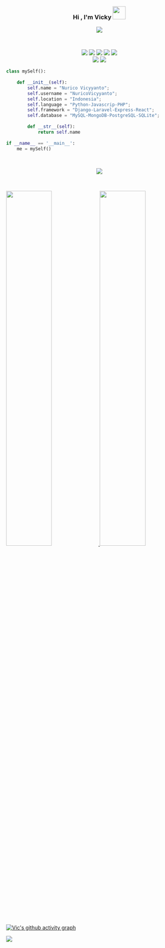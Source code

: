 <h3 align="center">Hi , I'm Vicky <img src="https://media.giphy.com/media/hvRJCLFzcasrR4ia7z/giphy.gif" width="35"></h3>
<p  align="center">
<img src="https://user-images.githubusercontent.com/73097560/115834477-dbab4500-a447-11eb-908a-139a6edaec5c.gif"> 
</p>



<br>

<p>
<div align="center">
  <img src="https://img.shields.io/badge/-HTML-c58545?style=for-the-badge&logo=html5&logoColor=c58545&labelColor=282828">
  <img src="https://img.shields.io/badge/-CSS-4891C7?style=for-the-badge&logo=css3&logoColor=4891C7&labelColor=282828">
  <img src="https://img.shields.io/badge/-Python-98b982?style=for-the-badge&logo=python&logoColor=98b982&labelColor=282828">
  <img src="https://img.shields.io/badge/-PHP-8892BF?style=for-the-badge&logo=php&logoColor=8892BF&labelColor=282828">
  <img src="https://img.shields.io/badge/-Javascript-F7DC00?style=for-the-badge&logo=javascript&logoColor=F7DC00&labelColor=282828">
  <br>
  <img src="https://img.shields.io/badge/-Django-204B33?style=for-the-badge&logo=django&logoColor=204B33&labelColor=282828">
  <img src="https://img.shields.io/badge/-Laravel-ff0810?style=for-the-badge&logo=laravel&logoColor=204B33&labelColor=282828">
</div>
</p>

```python
class mySelf():
    
    def __init__(self):
        self.name = "Nurico Vicyyanto";
        self.username = "NuricoVicyyanto";
        self.location = "Indonesia";
        self.language = "Python-Javascrip-PHP";
        self.framework = "Django-Laravel-Express-React";
        self.database = "MySQL-MongoDB-PostgreSQL-SQLite";
        
        def __str__(self):
            return self.name
            
if __name__ == '__main__':
    me = mySelf()
```

<br>

<p  align="center">
<img src="https://user-images.githubusercontent.com/73097560/115834477-dbab4500-a447-11eb-908a-139a6edaec5c.gif"> 
</p>
<br/>
<p align="left">
  <a href="https://oo.dev/">
  <img width="49.5%" src="https://github-readme-stats.vercel.app/api?username=NuricoVicyyanto&show_icons=true&theme=blueberry&hide_border=true" />
    <img width="49.5%" src="https://github-readme-streak-stats.herokuapp.com/?user=NuricoVicyyanto&theme=blueberry&hide_border=true" />
  </a>
</p>
<br>

[![Vic's github activity graph](https://activity-graph.herokuapp.com/graph?username=NuricoVicyyanto&theme=react-dark)](https://github.com/NuricoVicyyanto/github-readme-activity-graph)

![](https://komarev.com/ghpvc/?username=your-github-NuricoVicyyanto&style=flat)
